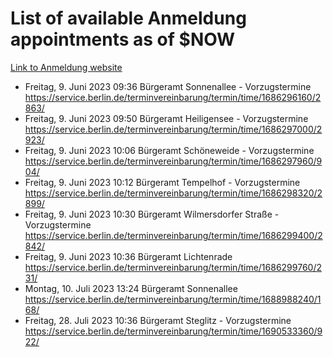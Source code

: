 # List of available Anmeldung appointments as of $NOW
[Link to Anmeldung website](https://service.berlin.de/terminvereinbarung/termin/tag.php?termin=1&anliegen[]=120686&dienstleisterlist=122210,122217,327316,122219,327312,122227,327314,122231,327346,122243,327348,122254,122252,329742,122260,329745,122262,329748,122271,327278,122273,327274,122277,327276,330436,122280,327294,122282,327290,122284,327292,122291,327270,122285,327266,122286,327264,122296,327268,150230,329760,122297,327286,122294,327284,122312,329763,122314,329775,122304,327330,122311,327334,122309,327332,317869,122281,327352,122279,329772,122283,122276,327324,122274,327326,122267,329766,122246,327318,122251,327320,122257,327322,122208,327298,122226,327300&herkunft=http%3A%2F%2Fservice.berlin.de%2Fdienstleistung%2F120686%2F)
- Freitag, 9. Juni 2023 09:36 Bürgeramt Sonnenallee - Vorzugstermine https://service.berlin.de/terminvereinbarung/termin/time/1686296160/2863/
- Freitag, 9. Juni 2023 09:50 Bürgeramt Heiligensee - Vorzugstermine https://service.berlin.de/terminvereinbarung/termin/time/1686297000/2923/
- Freitag, 9. Juni 2023 10:06 Bürgeramt Schöneweide - Vorzugstermine https://service.berlin.de/terminvereinbarung/termin/time/1686297960/904/
- Freitag, 9. Juni 2023 10:12 Bürgeramt Tempelhof - Vorzugstermine https://service.berlin.de/terminvereinbarung/termin/time/1686298320/2899/
- Freitag, 9. Juni 2023 10:30 Bürgeramt Wilmersdorfer Straße - Vorzugstermine https://service.berlin.de/terminvereinbarung/termin/time/1686299400/2842/
- Freitag, 9. Juni 2023 10:36 Bürgeramt Lichtenrade https://service.berlin.de/terminvereinbarung/termin/time/1686299760/231/
- Montag, 10. Juli 2023 13:24 Bürgeramt Sonnenallee https://service.berlin.de/terminvereinbarung/termin/time/1688988240/168/
- Freitag, 28. Juli 2023 10:36 Bürgeramt Steglitz - Vorzugstermine https://service.berlin.de/terminvereinbarung/termin/time/1690533360/922/

